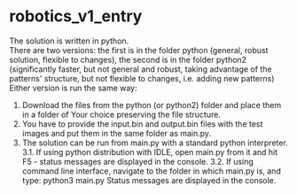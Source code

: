 # robotics_v1_entry
The solution is written in python.\
There are two versions: the first is in the folder python (general, robust solution, flexible to changes), the second is in the folder python2 (significantly faster, but not general and robust, taking advantage of the patterns' structure, but not flexible to changes, i.e. adding new patterns)\
Either version is run the same way:
1. Download the files from the python (or python2) folder and place them in a folder of Your choice preserving the file structure.
2. You have to provide the input.bin and output.bin files with the test images and put them in the same folder as main.py.
3. The solution can be run from main.py with a standard python interpreter.
3.1. If using python distribution with IDLE, open main.py from it and hit F5 - status messages are displayed in the console.
3.2. If using command line interface, navigate to the folder in which main.py is, and type: python3 main.py
Status messages are displayed in the console.
